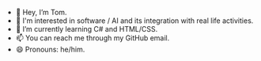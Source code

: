 - 👋 Hey, I’m Tom.
- 👀 I'm interested in software / AI and its integration with real life activities.
- 🌱 I’m currently learning C# and HTML/CSS.
- 📫 You can reach me through my GitHub email.
- 😄 Pronouns: he/him.
